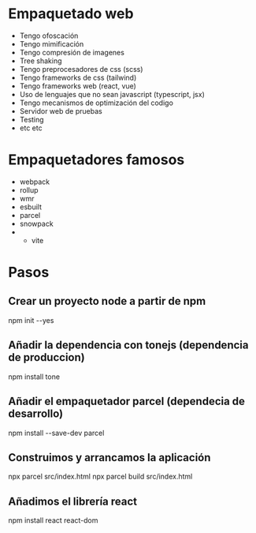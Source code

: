 # Empaquetado web

- Tengo ofoscación
- Tengo mimificación
- Tengo compresión de imagenes
- Tree shaking
- Tengo preprocesadores de css (scss)
- Tengo frameworks de css (tailwind)
- Tengo frameworks web (react, vue)
- Uso de lenguajes que no sean javascript (typescript, jsx)
- Tengo mecanismos de optimización del codigo
- Servidor web de pruebas
- Testing
- etc etc


# Empaquetadores famosos

- webpack
- rollup
- wmr
- esbuilt
- parcel
- snowpack
- * vite


# Pasos

## Crear un proyecto node a partir de npm
npm init --yes

## Añadir la dependencia con tonejs (dependencia de produccion)
npm install tone

## Añadir el empaquetador parcel (dependecia de desarrollo)
npm install --save-dev parcel


## Construimos y arrancamos la aplicación 
npx parcel src/index.html
npx parcel build src/index.html


## Añadimos el librería react
npm install react react-dom